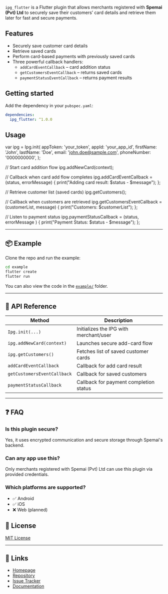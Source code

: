 `ipg_flutter` is a Flutter plugin that allows merchants registered with **Spemai (Pvt) Ltd** to securely save their customers’ card details and retrieve them later for fast and secure payments.

## Features

- Securely save customer card details
- Retrieve saved cards 
- Perform card-based payments with previously saved cards
- Three powerful callback handlers:
    - `addCardEventCallback` – card addition status
    - `getCustomersEventCallback` – returns saved cards
    - `paymentStatusEventCallback` – returns payment results


## Getting started

Add the dependency in your `pubspec.yaml`:
```yaml
dependencies:
  ipg_flutter: ^1.0.0
```

## Usage

var ipg = Ipg.init(
appToken: 'your_token',
appId: 'your_app_id',
firstName: 'John',
lastName: 'Doe',
email: 'john.doe@sample.com',
phoneNumber: '0000000000',
);

// Start card addition flow
ipg.addNewCard(context);

// Callback when card add flow completes
ipg.addCardEventCallback = (status, errorMessage) {
print("Adding card result: $status - $message");
};

// Retrieve customer list (saved cards)
ipg.getCustomers();

// Callback when customers are retrieved
ipg.getCustomersEventCallback = (customerList, message) {
print("Customers: $customerList");
};

// Listen to payment status
ipg.paymentStatusCallback = (status, errorMessage ) {
print("Payment Status: $status - $message");
};

---

## 📦 Example

Clone the repo and run the example:

```bash
cd example
flutter create
flutter run
```

You can also view the code in the [`example/`](example) folder.

---

## 🧩 API Reference

| Method                          | Description                              |
|---------------------------------|------------------------------------------|
| `Ipg.init(...)`                 | Initializes the IPG with merchant/user   |
| `ipg.addNewCard(context)`       | Launches secure add-card flow            |
| `ipg.getCustomers()`            | Fetches list of saved customer cards     |
| `addCardEventCallback`          | Callback for add card result             |
| `getCustomersEventCallback`     | Callback for saved customers             |
| `paymentStatusCallback`         | Callback for payment completion status   |

---

## ❓ FAQ

### Is this plugin secure?

Yes, it uses encrypted communication and secure storage through Spemai's backend.

### Can any app use this?

Only merchants registered with Spemai (Pvt) Ltd can use this plugin via provided credentials.

### Which platforms are supported?

- ✅ Android
- ✅ iOS
- ❌ Web (planned)

## 📄 License

[MIT License](LICENSE)

---

## 🔗 Links

- [Homepage](https://github.com/onepay-srilanka/onepay-flutter-sdk)
- [Repository](https://github.com/onepay-srilanka/onepay-flutter-sdk)
- [Issue Tracker](https://github.com/onepay-srilanka/onepay-flutter-sdk/issues)
- [Documentation](https://github.com/onepay-srilanka/onepay-flutter-sdk#readme)

